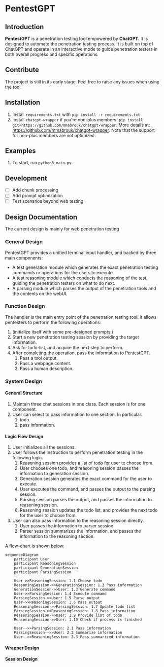 # PentestGPT

## Introduction
**PentestGPT** is a penetration testing tool empowered by **ChatGPT**. It is designed to automate the penetration testing process. It is built on top of ChatGPT and operate in an interactive mode to guide penetration testers in both overall progress and specific operations.


## Contribute
The project is still in its early stage. Feel free to raise any issues when using the tool. 

## Installation
1. Install `requirements.txt` with `pip install -r requirements.txt`
2. Install `chatgpt-wrapper` if you're non-plus members: `pip install git+https://github.com/mmabrouk/chatgpt-wrapper`. More details at: https://github.com/mmabrouk/chatgpt-wrapper. Note that the support for non-plus members are not optimized.


## Examples
1. To start, run `python3 main.py`. 

## Development
- [ ] Add chunk processing
- [ ] Add prompt optimization
- [ ] Test scenarios beyond web testing

## Design Documentation
The current design is mainly for web penetration testing

### General Design
PentestGPT provides a unified terminal input handler, and backed by three main components:
- A test generation module which generates the exact penetration testing commands or operations for the users to execute.
- A test reasoning module which conducts the reasoning of the test, guiding the penetration testers on what to do next.
- A parsing module which parses the output of the penetration tools and the contents on the webUI.

### Function Design
The handler is the main entry point of the penetration testing tool. It allows pentesters to perform the following operations:
1. (initialize itself with some pre-designed prompts.)
2. Start a new penetration testing session by providing the target information.
3. Ask for todo-list, and acquire the next step to perform.
4. After completing the operation, pass the information to PentestGPT.
   1. Pass a tool output.
   2. Pass a webpage content.
   3. Pass a human description.


### System Design
#### General Structure
1. Maintain three chat sessions in one class. Each session is for one component.
2. User can select to pass information to one section. In particular.
   1. todo.
   2. pass information.

#### Logic Flow Design
1. User initializes all the sessions.
2. User follows the instruction to perform penetration testing in the following logic.
   1. Reasoning session provides a list of todo for user to choose from.
   2. User chooses one todo, and reasoning session passes the information to generation session.
   3. Generation session generates the exact command for the user to execute.
   4. User executes the command, and passes the output to the parsing session.
   5. Parsing session parses the output, and passes the information to reasoning session.
   6. Reasoning session updates the todo list, and provides the next todo for the user to choose from.
3. User can also pass information to the reasoning session directly.
   1. User passes the information to parser session.
   2. Parser session summarizes the information, and passes the information to the reasoning section.


A flow-chart is shown below:
```mermaid
sequenceDiagram
    participant User
    participant ReasoningSession
    participant GenerationSession
    participant ParsingSession

    User->>ReasoningSession: 1.1 Choose todo
    ReasoningSession->>GenerationSession: 1.2 Pass information
    GenerationSession->>User: 1.3 Generate command
    User->>ParsingSession: 1.4 Execute command
    ParsingSession->>User: 1.5 Parse output
    User->>ReasoningSession: 1.6 Pass output
    ReasoningSession->>ParsingSession: 1.7 Update todo list
    ParsingSession->>ReasoningSession: 1.8 Pass information
    ReasoningSession->>User: 1.9 Provide list of todo
    ReasoningSession->>User: 1.10 Check if process is finished

    User-->>ParsingSession: 2.1 Pass information
    ParsingSession-->>User: 2.2 Summarize information
    User-->>ReasoningSession: 2.3 Pass summarized information
```
#### Wrapper Design

#### Session Design





